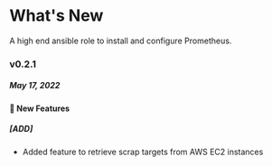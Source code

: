 # What's New

A high end ansible role to install and configure Prometheus.

### v0.2.1
##### May 17, 2022

#### :tada: New Features
##### [ADD]
- Added feature to retrieve scrap targets from AWS EC2 instances

